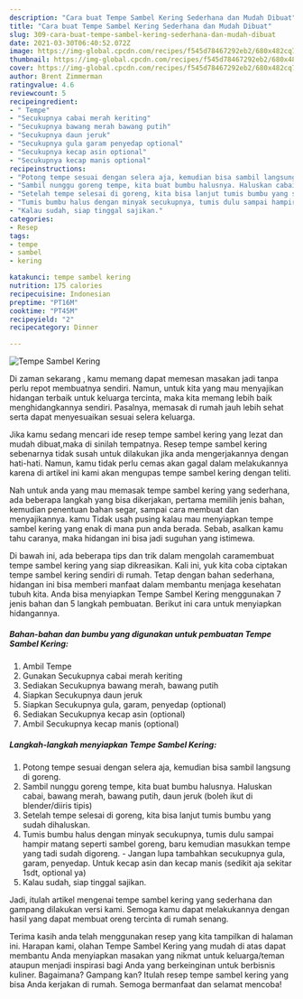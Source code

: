 ```yaml
---
description: "Cara buat Tempe Sambel Kering Sederhana dan Mudah Dibuat"
title: "Cara buat Tempe Sambel Kering Sederhana dan Mudah Dibuat"
slug: 309-cara-buat-tempe-sambel-kering-sederhana-dan-mudah-dibuat
date: 2021-03-30T06:40:52.072Z
image: https://img-global.cpcdn.com/recipes/f545d78467292eb2/680x482cq70/tempe-sambel-kering-foto-resep-utama.jpg
thumbnail: https://img-global.cpcdn.com/recipes/f545d78467292eb2/680x482cq70/tempe-sambel-kering-foto-resep-utama.jpg
cover: https://img-global.cpcdn.com/recipes/f545d78467292eb2/680x482cq70/tempe-sambel-kering-foto-resep-utama.jpg
author: Brent Zimmerman
ratingvalue: 4.6
reviewcount: 5
recipeingredient:
- " Tempe"
- "Secukupnya cabai merah keriting"
- "Secukupnya bawang merah bawang putih"
- "Secukupnya daun jeruk"
- "Secukupnya gula garam penyedap optional"
- "Secukupnya kecap asin optional"
- "Secukupnya kecap manis optional"
recipeinstructions:
- "Potong tempe sesuai dengan selera aja, kemudian bisa sambil langsung di goreng."
- "Sambil nunggu goreng tempe, kita buat bumbu halusnya. Haluskan cabai, bawang merah, bawang putih, daun jeruk (boleh ikut di blender/diiris tipis)"
- "Setelah tempe selesai di goreng, kita bisa lanjut tumis bumbu yang sudah dihaluskan."
- "Tumis bumbu halus dengan minyak secukupnya, tumis dulu sampai hampir matang seperti sambel goreng, baru kemudian masukkan tempe yang tadi sudah digoreng.  Jangan lupa tambahkan secukupnya gula, garam, penyedap. Untuk kecap asin dan kecap manis (sedikit aja sekitar 1sdt, optional ya)"
- "Kalau sudah, siap tinggal sajikan."
categories:
- Resep
tags:
- tempe
- sambel
- kering

katakunci: tempe sambel kering 
nutrition: 175 calories
recipecuisine: Indonesian
preptime: "PT16M"
cooktime: "PT45M"
recipeyield: "2"
recipecategory: Dinner

---
```



![Tempe Sambel Kering](https://img-global.cpcdn.com/recipes/f545d78467292eb2/680x482cq70/tempe-sambel-kering-foto-resep-utama.jpg)

Di zaman  sekarang , kamu memang dapat memesan masakan jadi tanpa perlu repot membuatnya sendiri. Namun, untuk kita yang mau menyajikan hidangan terbaik untuk keluarga tercinta, maka kita memang lebih baik menghidangkannya sendiri. Pasalnya, memasak di rumah jauh lebih sehat serta dapat menyesuaikan sesuai selera keluarga.

Jika kamu sedang mencari ide resep tempe sambel kering yang lezat dan mudah dibuat,maka di sinilah tempatnya. Resep tempe sambel kering  sebenarnya tidak susah untuk dilakukan jika anda mengerjakannya dengan hati-hati. Namun, kamu tidak perlu cemas akan gagal dalam melakukannya 
karena di artikel ini kami akan mengupas tempe sambel kering dengan teliti.  



Nah untuk anda yang mau memasak tempe sambel kering yang sederhana, ada beberapa langkah yang bisa dikerjakan, pertama memilih jenis bahan, kemudian penentuan bahan segar, sampai cara membuat dan menyajikannya. kamu Tidak usah pusing kalau mau menyiapkan tempe sambel kering yang enak di mana pun anda berada. Sebab, asalkan kamu  tahu caranya, maka hidangan ini bisa jadi suguhan yang istimewa.

Di bawah ini, ada beberapa tips dan trik dalam mengolah caramembuat tempe sambel kering yang siap dikreasikan. Kali ini, yuk kita coba ciptakan tempe sambel kering sendiri di rumah. Tetap dengan bahan sederhana, hidangan ini bisa memberi manfaat dalam membantu menjaga kesehatan tubuh kita. Anda bisa menyiapkan Tempe Sambel Kering menggunakan 7 jenis bahan dan 5 langkah pembuatan. Berikut ini cara untuk menyiapkan hidangannya.

<!--inarticleads1-->

##### Bahan-bahan dan bumbu yang digunakan untuk pembuatan Tempe Sambel Kering:

1. Ambil  Tempe
1. Gunakan Secukupnya cabai merah keriting
1. Sediakan Secukupnya bawang merah, bawang putih
1. Siapkan Secukupnya daun jeruk
1. Siapkan Secukupnya gula, garam, penyedap (optional)
1. Sediakan Secukupnya kecap asin (optional)
1. Ambil Secukupnya kecap manis (optional)




<!--inarticleads2-->

##### Langkah-langkah menyiapkan Tempe Sambel Kering:

1. Potong tempe sesuai dengan selera aja, kemudian bisa sambil langsung di goreng.
1. Sambil nunggu goreng tempe, kita buat bumbu halusnya. Haluskan cabai, bawang merah, bawang putih, daun jeruk (boleh ikut di blender/diiris tipis)
1. Setelah tempe selesai di goreng, kita bisa lanjut tumis bumbu yang sudah dihaluskan.
1. Tumis bumbu halus dengan minyak secukupnya, tumis dulu sampai hampir matang seperti sambel goreng, baru kemudian masukkan tempe yang tadi sudah digoreng.  - Jangan lupa tambahkan secukupnya gula, garam, penyedap. Untuk kecap asin dan kecap manis (sedikit aja sekitar 1sdt, optional ya)
1. Kalau sudah, siap tinggal sajikan.




Jadi, itulah artikel mengenai  tempe sambel kering  yang sederhana dan gampang dilakukan versi kami. Semoga kamu dapat melakukannya dengan hasil yang dapat membuat oreng tercinta di rumah senang. 

Terima kasih anda telah menggunakan resep yang kita tampilkan di halaman ini. Harapan kami, olahan  Tempe Sambel Kering yang mudah di atas dapat membantu Anda menyiapkan masakan yang nikmat untuk keluarga/teman ataupun menjadi inspirasi bagi Anda yang berkeinginan untuk berbisnis kuliner. Bagaimana? Gampang kan? Itulah resep tempe sambel kering yang bisa Anda kerjakan di rumah. Semoga bermanfaat dan selamat mencoba!

